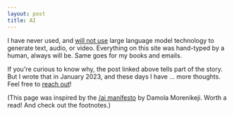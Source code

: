 ```yaml
---
layout: post
title: AI
---
```


I have never used, and [will not use](/why-i-wont-use-ai) large language model technology to generate text, audio, or video. Everything on this site was hand-typed by a human, always will be. Same goes for my books and emails.

If you're curious to know why, the post linked above tells part of the story. But I wrote that in January 2023, and these days I have ... more thoughts. Feel free to [reach out](/contact)!

(This page was inspired by the [/ai manifesto](https://www.bydamo.la/p/ai-manifesto) by Damola Morenikeji. Worth a read! And check out the footnotes.)

